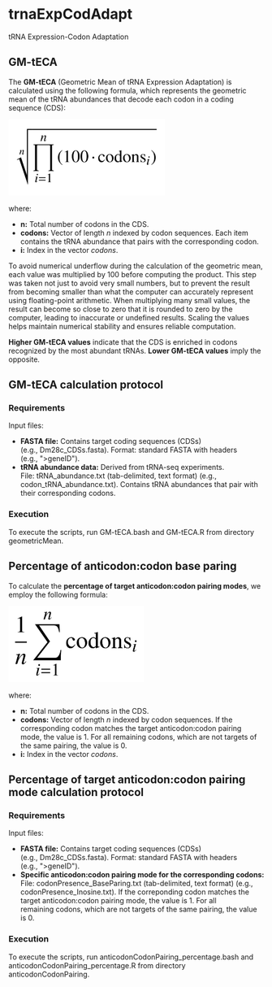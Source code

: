 # trnaExpCodAdapt
tRNA Expression-Codon Adaptation


## GM-tECA

The **GM-tECA** (Geometric Mean of tRNA Expression Adaptation) is calculated using the following formula, which represents the geometric mean of the tRNA abundances that decode each codon in a coding sequence (CDS):

<img src="images/mediaGeometricaAdaptada.png" alt="Geometric average formula." height="150"/>

where:
* **n:** Total number of codons in the CDS.
* **codons:** Vector of length *n* indexed by codon sequences. Each item contains the tRNA abundance that pairs with the corresponding codon.
* **i:** Index in the vector *codons*.

To avoid numerical underflow during the calculation of the geometric mean, each value was multiplied by 100 before computing the product. This step was taken not just to avoid very small numbers, but to prevent the result from becoming smaller than what the computer can accurately represent using floating-point arithmetic. When multiplying many small values, the result can become so close to zero that it is rounded to zero by the computer, leading to inaccurate or undefined results. Scaling the values helps maintain numerical stability and ensures reliable computation.


**Higher GM-tECA values** indicate that the CDS is enriched in codons recognized by the most abundant tRNAs. **Lower GM-tECA values** imply the opposite.


## GM-tECA calculation protocol

### Requirements

Input files:
* **FASTA file:** Contains target coding sequences (CDSs) (e.g., Dm28c_CDSs.fasta). Format: standard FASTA with headers (e.g., ">geneID").
* **tRNA abundance data:** Derived from tRNA-seq experiments. File: tRNA_abundance.txt (tab-delimited, text format) (e.g., codon_tRNA_abundance.txt). Contains tRNA abundances that pair with their corresponding codons.


### Execution

To execute the scripts, run GM-tECA.bash and GM-tECA.R from directory geometricMean.


## Percentage of anticodon:codon base paring

To calculate the **percentage of target anticodon:codon pairing modes**, we employ the following formula: 

<img src="images/mediaAritmetica.png" alt="Arithmetic average formula." height="150"/>

where:
* **n:** Total number of codons in the CDS.
* **codons:** Vector of length *n* indexed by codon sequences. If the corresponding codon matches the target anticodon:codon pairing mode, the value is 1. For all remaining codons, which are not targets of the same pairing, the value is 0.
* **i:** Index in the vector *codons*.


## Percentage of target anticodon:codon pairing mode calculation protocol

### Requirements

Input files:
* **FASTA file:** Contains target coding sequences (CDSs) (e.g., Dm28c_CDSs.fasta). Format: standard FASTA with headers (e.g., ">geneID").
* **Specific anticodon:codon pairing mode for the corresponding codons:** File: codonPresence_BaseParing.txt (tab-delimited, text format) (e.g., codonPresence_Inosine.txt). If the correponding codon matches the target anticodon:codon pairing mode, the value is 1. For all remaining codons, which are not targets of the same pairing, the value is 0.


### Execution

To execute the scripts, run anticodonCodonPairing_percentage.bash and anticodonCodonPairing_percentage.R from directory anticodonCodonPairing.
